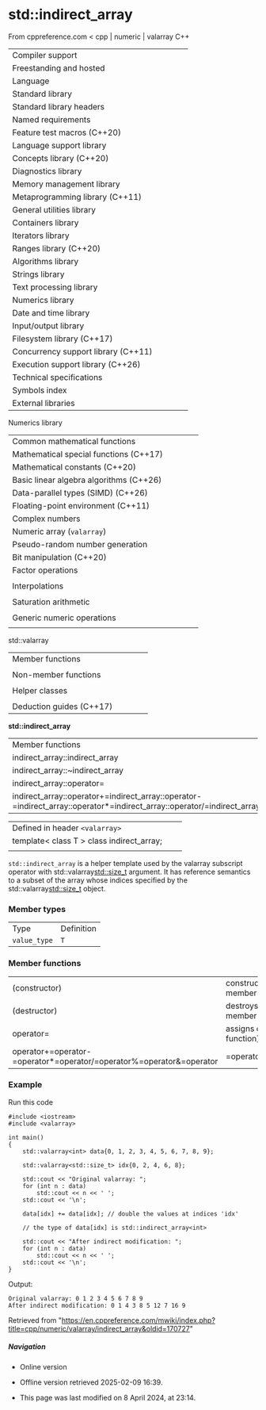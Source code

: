 # std::indirect_array

From cppreference.com
< cpp‎ | numeric‎ | valarray
C++

|  |  |  |  |  |
| --- | --- | --- | --- | --- |
| Compiler support | | | | |
| Freestanding and hosted | | | | |
| Language | | | | |
| Standard library | | | | |
| Standard library headers | | | | |
| Named requirements | | | | |
| Feature test macros (C++20) | | | | |
| Language support library | | | | |
| Concepts library (C++20) | | | | |
| Diagnostics library | | | | |
| Memory management library | | | | |
| Metaprogramming library (C++11) | | | | |
| General utilities library | | | | |
| Containers library | | | | |
| Iterators library | | | | |
| Ranges library (C++20) | | | | |
| Algorithms library | | | | |
| Strings library | | | | |
| Text processing library | | | | |
| Numerics library | | | | |
| Date and time library | | | | |
| Input/output library | | | | |
| Filesystem library (C++17) | | | | |
| Concurrency support library (C++11) | | | | |
| Execution support library (C++26) | | | | |
| Technical specifications | | | | |
| Symbols index | | | | |
| External libraries | | | | |

Numerics library

|  |  |  |  |  |
| --- | --- | --- | --- | --- |
| Common mathematical functions | | | | |
| Mathematical special functions (C++17) | | | | |
| Mathematical constants (C++20) | | | | |
| Basic linear algebra algorithms (C++26) | | | | |
| Data-parallel types (SIMD) (C++26) | | | | |
| Floating-point environment (C++11) | | | | |
| Complex numbers | | | | |
| Numeric array (`valarray`) | | | | |
| Pseudo-random number generation | | | | |
| Bit manipulation (C++20) | | | | |
| Factor operations | | | | |
| |  |  |  |  |  | | --- | --- | --- | --- | --- | | gcd(C++17) | | | | | | |  |  |  |  |  | | --- | --- | --- | --- | --- | | lcm(C++17) | | | | | |
| Interpolations | | | | |
| |  |  |  |  |  | | --- | --- | --- | --- | --- | | midpoint(C++20) | | | | | | |  |  |  |  |  | | --- | --- | --- | --- | --- | | lerp(C++20) | | | | | |
| Saturation arithmetic | | | | |
| |  |  |  |  |  | | --- | --- | --- | --- | --- | | add_sat(C++26) | | | | | | sub_sat(C++26) | | | | | | saturate_cast(C++26) | | | | | | |  |  |  |  |  | | --- | --- | --- | --- | --- | | mul_sat(C++26) | | | | | | div_sat(C++26) | | | | | |  | | | | | |
| Generic numeric operations | | | | |
| |  |  |  |  |  | | --- | --- | --- | --- | --- | | iota(C++11) | | | | | | ranges::iota(C++23) | | | | | | accumulate | | | | | | inner_product | | | | | | adjacent_difference | | | | | | partial_sum | | | | | | |  |  |  |  |  | | --- | --- | --- | --- | --- | | reduce(C++17) | | | | | | transform_reduce(C++17) | | | | | | inclusive_scan(C++17) | | | | | | exclusive_scan(C++17) | | | | | | transform_inclusive_scan(C++17) | | | | | | transform_exclusive_scan(C++17) | | | | | |

std::valarray

|  |  |  |  |  |
| --- | --- | --- | --- | --- |
| Member functions | | | | |
| |  |  |  |  |  | | --- | --- | --- | --- | --- | | valarray::valarray | | | | | | valarray::~valarray | | | | | | valarray::operator= | | | | | | [valarray::operator[]](operator_at.html "cpp/numeric/valarray/operator at") | | | | | | valarray::swap | | | | | | valarray::size | | | | | | valarray::resize | | | | | | valarray::sum | | | | | | valarray::min | | | | | | valarray::max | | | | | | valarray::shift | | | | | | valarray::cshift | | | | | | valarray::apply | | | | | |  | | | | | | |  |  |  |  |  | | --- | --- | --- | --- | --- | | valarray::operator+valarray::operator-valarray::operator~valarray::operator! | | | | | | valarray::operator+=valarray::operator-=valarray::operator\*=valarray::operator/=valarray::operator%=valarray::operator&=valarray::operator|=valarray::operator^=valarray::operator<<=valarray::operator>>= | | | | | |
| Non-member functions | | | | |
| |  |  |  |  |  | | --- | --- | --- | --- | --- | | swap(std::valarray)(C++11) | | | | | | begin(std::valarray)(C++11) | | | | | | end(std::valarray)(C++11) | | | | | | abs | | | | | | exp | | | | | | log | | | | | | log10 | | | | | | pow | | | | | | sqrt | | | | | | sin | | | | | | cos | | | | | | tan | | | | | | asin | | | | | | acos | | | | | | atan | | | | | | atan2 | | | | | | sinh | | | | | | cosh | | | | | | tanh | | | | | | |  |  |  |  |  | | --- | --- | --- | --- | --- | | operator\*operator/operator%operator+operator-operator^operator&operator|operator<<operator>>operator&&operator|| | | | | | | operator==operator!=operator<operator>operator<=operator>= | | | | | |  | | | | | |
| Helper classes | | | | |
| |  |  |  |  |  | | --- | --- | --- | --- | --- | | slice_array | | | | | | gslice_array | | | | | | ****indirect_array**** | | | | | | |  |  |  |  |  | | --- | --- | --- | --- | --- | | slice | | | | | | gslice | | | | | | mask_array | | | | | |
| Deduction guides (C++17) | | | | |

****std::indirect_array****

|  |  |  |  |  |
| --- | --- | --- | --- | --- |
| Member functions | | | | |
| indirect_array::indirect_array | | | | |
| indirect_array::~indirect_array | | | | |
| indirect_array::operator= | | | | |
| indirect_array::operator+=indirect_array::operator-=indirect_array::operator\*=indirect_array::operator/=indirect_array::operator%=indirect_array::operator&=indirect_array::operator|=indirect_array::operator^=indirect_array::operator<<=indirect_array::operator>>= | | | | |

|  |  |  |
| --- | --- | --- |
| Defined in header `<valarray>` |  |  |
| template< class T > class indirect_array; |  |  |
|  |  |  |

`std::indirect_array` is a helper template used by the valarray subscript operator with std::valarray<std::size_t> argument. It has reference semantics to a subset of the array whose indices specified by the std::valarray<std::size_t> object.

### Member types

|  |  |
| --- | --- |
| Type | Definition |
| `value_type` | `T` |

### Member functions

|  |  |
| --- | --- |
| (constructor) | constructs a `indirect_array`   (public member function) |
| (destructor) | destroys a `indirect_array`   (public member function) |
| operator= | assigns contents   (public member function) |
| operator+=operator-=operator\*=operator/=operator%=operator&=operator|=operator^=operator<<=operator>>= | performs arithmetic operation on the array referred by indirect array.   (public member function) |

### Example

Run this code

```
#include <iostream>
#include <valarray>
 
int main()
{
    std::valarray<int> data{0, 1, 2, 3, 4, 5, 6, 7, 8, 9};
 
    std::valarray<std::size_t> idx{0, 2, 4, 6, 8};
 
    std::cout << "Original valarray: ";
    for (int n : data)
        std::cout << n << ' ';
    std::cout << '\n';
 
    data[idx] += data[idx]; // double the values at indices 'idx'
 
    // the type of data[idx] is std::indirect_array<int>
 
    std::cout << "After indirect modification: ";
    for (int n : data)
        std::cout << n << ' ';
    std::cout << '\n';
}

```

Output:

```
Original valarray: 0 1 2 3 4 5 6 7 8 9 
After indirect modification: 0 1 4 3 8 5 12 7 16 9

```

Retrieved from "<https://en.cppreference.com/mwiki/index.php?title=cpp/numeric/valarray/indirect_array&oldid=170727>"

##### Navigation

- Online version
- Offline version retrieved 2025-02-09 16:39.

- This page was last modified on 8 April 2024, at 23:14.